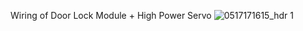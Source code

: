 Wiring of Door Lock Module + High Power Servo
![0517171615_hdr 1](https://cloud.githubusercontent.com/assets/28270453/26250396/dbadd6a8-3c77-11e7-93e1-4cdb66715cb4.jpg)
